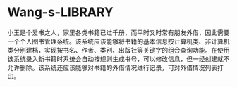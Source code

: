 # Wang-s-LIBRARY
小王是个爱书之人，家里各类书籍已过千册，而平时又时常有朋友外借，因此需要一个个人图书管理系统。该系统应该能够将书籍的基本信息按计算机类、非计算机类分别建档，实现按书名、作者、类别、出版社等关键字的组合查询功能。在使用该系统录入新书籍时系统会自动按规则生成书号，可以修改信息，但一经创建就不允许删除。该系统还应该能够对书籍的外借情况进行记录，可对外借情况列表打印。
